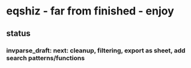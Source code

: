 # eqshiz - far from finished - enjoy

## status
### invparse_draft: next: cleanup, filtering, export as sheet, add search patterns/functions
